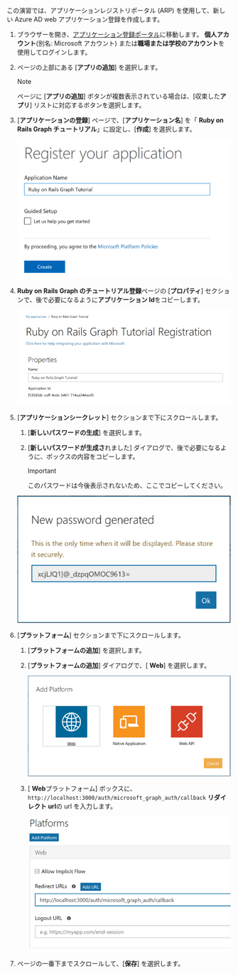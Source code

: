 <!-- markdownlint-disable MD002 MD041 -->

この演習では、アプリケーションレジストリポータル (ARP) を使用して、新しい Azure AD web アプリケーション登録を作成します。

1. ブラウザーを開き、[アプリケーション登録ポータル](https://apps.dev.microsoft.com)に移動します。 **個人アカウント**(別名: Microsoft アカウント) または**職場または学校のアカウント**を使用してログインします。

1. ページの上部にある [**アプリの追加**] を選択します。

    > [!NOTE]
    > ページに [**アプリの追加**] ボタンが複数表示されている場合は、[収束した**アプリ**] リストに対応するボタンを選択します。

1. [**アプリケーションの登録**] ページで、[**アプリケーション名**] を「 **Ruby on Rails Graph チュートリアル**」に設定し、[**作成**] を選択します。

    ![アプリ登録ポータル web サイトで新しいアプリを作成するスクリーンショット](./images/arp-create-app-01.png)

1. **Ruby on Rails Graph のチュートリアル登録**ページの [**プロパティ**] セクションで、後で必要になるように**アプリケーション Id**をコピーします。

    ![新しく作成されたアプリケーションの ID のスクリーンショット](./images/arp-create-app-02.png)

1. [**アプリケーションシークレット**] セクションまで下にスクロールします。

    1. [**新しいパスワードの生成**] を選択します。
    1. [**新しいパスワードが生成さ**れました] ダイアログで、後で必要になるように、ボックスの内容をコピーします。

        > [!IMPORTANT]
        > このパスワードは今後表示されないため、ここでコピーしてください。

    ![新しく作成されたアプリケーションのパスワードのスクリーンショット](./images/arp-create-app-03.png)

1. [**プラットフォーム**] セクションまで下にスクロールします。

    1. [**プラットフォームの追加**] を選択します。
    1. [**プラットフォームの追加**] ダイアログで、[ **Web**] を選択します。

        ![アプリのプラットフォームを作成するスクリーンショット](./images/arp-create-app-04.png)

    1. [ **Web**プラットフォーム] ボックスに、 `http://localhost:3000/auth/microsoft_graph_auth/callback` **リダイレクト url**の url を入力します。

        ![アプリケーションに新たに追加された Web プラットフォームのスクリーンショット](./images/arp-create-app-05.png)

1. ページの一番下までスクロールして、[**保存**] を選択します。